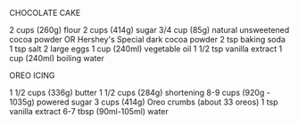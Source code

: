 CHOCOLATE CAKE

2 cups (260g) flour
2 cups (414g) sugar
3/4 cup (85g) natural unsweetened cocoa powder OR Hershey's Special dark cocoa powder
2 tsp baking soda
1 tsp salt
2 large eggs
1 cup (240ml) vegetable oil
1 1/2 tsp vanilla extract
1 cup (240ml) boiling water

OREO ICING

1 1/2 cups (336g) butter
1 1/2 cups (284g) shortening
8-9 cups (920g - 1035g) powered sugar
3 cups (414g) Oreo crumbs (about 33 oreos)
1 tsp vanilla extract
6-7 tbsp (90ml-105ml) water


